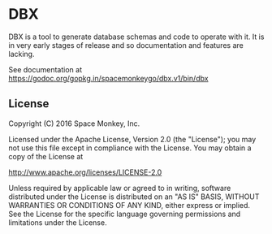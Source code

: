 # DBX

DBX is a tool to generate database schemas and code to operate with it. It
is in very early stages of release and so documentation and features are
lacking.

See documentation at https://godoc.org/gopkg.in/spacemonkeygo/dbx.v1/bin/dbx

## License

Copyright (C) 2016 Space Monkey, Inc.

Licensed under the Apache License, Version 2.0 (the "License");
you may not use this file except in compliance with the License.
You may obtain a copy of the License at

   http://www.apache.org/licenses/LICENSE-2.0

Unless required by applicable law or agreed to in writing, software
distributed under the License is distributed on an "AS IS" BASIS,
WITHOUT WARRANTIES OR CONDITIONS OF ANY KIND, either express or implied.
See the License for the specific language governing permissions and
limitations under the License.
